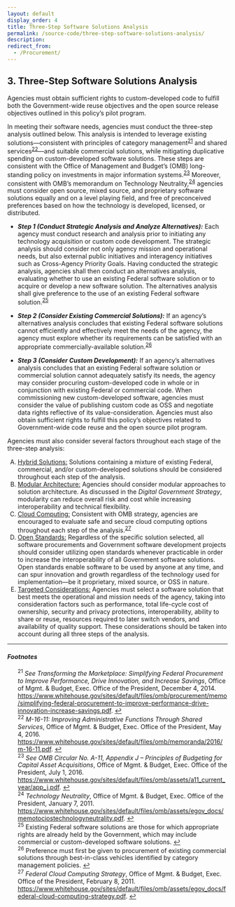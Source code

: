 ```yaml
---
layout: default
display_order: 4
title: Three-Step Software Solutions Analysis
permalink: /source-code/three-step-software-solutions-analysis/
description: 
redirect_from:
  - /Procurement/
---
```


## 3. Three-Step Software Solutions Analysis

Agencies must obtain sufficient rights to custom-developed code to fulfill both the Government-wide reuse objectives and the open source release objectives outlined in this policy’s pilot program.  

In meeting their software needs, agencies must conduct the three-step analysis outlined below. This analysis is intended to leverage existing solutions—consistent with principles of category management<sup id="fnr21"><a href="#fn21">21</a></sup> and shared services<sup id="fnr22"><a href="#fn22">22</a></sup>—and suitable commercial solutions, while mitigating duplicative spending on custom-developed software solutions. These steps are consistent with the Office of Management and Budget’s (OMB) long-standing policy on investments in major information systems.<sup id="fnr23"><a href="#fn23">23</a></sup> Moreover, consistent with OMB’s memorandum on Technology Neutrality,<sup id="fnr24"><a href="#fn24">24</a></sup> agencies must consider open source, mixed source, and proprietary software solutions equally and on a level playing field, and free of preconceived preferences based on how the technology is developed, licensed, or distributed.

* **_Step 1 (Conduct Strategic Analysis and Analyze Alternatives):_** Each agency must conduct research and analysis prior to initiating any technology acquisition or custom code development. The strategic analysis should consider not only agency mission and operational needs, but also external public initiatives and interagency initiatives such as Cross-Agency Priority Goals. Having conducted the strategic analysis, agencies shall then conduct an alternatives analysis, evaluating whether to use an existing Federal software solution or to acquire or develop a new software solution. The alternatives analysis shall give preference to the use of an existing Federal software solution.<sup id="fnr25"><a href="#fn25">25</a></sup>  

* **_Step 2 (Consider Existing Commercial Solutions):_** If an agency’s alternatives analysis concludes that existing Federal software solutions cannot efficiently and effectively meet the needs of the agency, the agency must explore whether its requirements can be satisfied with an appropriate commercially-available solution.<sup id="fnr26"><a href="#fn26">26</a></sup>  

* **_Step 3 (Consider Custom Development):_** If an agency’s alternatives analysis concludes that an existing Federal software solution or commercial solution cannot adequately satisfy its needs, the agency may consider procuring custom-developed code in whole or in conjunction with existing Federal or commercial code. When commissioning new custom-developed software, agencies must consider the value of publishing custom code as OSS and negotiate data rights reflective of its value-consideration. Agencies must also obtain sufficient rights to fulfill this policy’s objectives related to Government-wide code reuse and the open source pilot program.

Agencies must also consider several factors throughout each stage of the three-step analysis: 

<ol type="A">
	<li><u>Hybrid Solutions:</u> Solutions containing a mixture of existing Federal, commercial, and/or custom-developed solutions should be considered throughout each step of the analysis.</li>
	<li><u>Modular Architecture:</u> Agencies should consider modular approaches to solution architecture. As discussed in the <em>Digital Government Strategy</em>, modularity can reduce overall risk and cost while increasing interoperability and technical flexibility.</li>
	<li><u>Cloud Computing:</u> Consistent with OMB strategy, agencies are encouraged to evaluate safe and secure cloud computing options throughout each step of the analysis.<sup id="fnr27"><a href="#fn27">27</a></sup></li><li><u>Open Standards:</u> Regardless of the specific solution selected, all software procurements and Government software development projects should consider utilizing open standards whenever practicable in order to increase the interoperability of all Government software solutions. Open standards enable software to be used by anyone at any time, and can spur innovation and growth regardless of the technology used for implementation—be it proprietary, mixed source, or OSS in nature.</li>
	<li><u>Targeted Considerations:</u> Agencies must select a software solution that best meets the operational and mission needs of the agency, taking into consideration factors such as performance, total life-cycle cost of ownership, security and privacy protections, interoperability, ability to share or reuse, resources required to later switch vendors, and availability of quality support. These considerations should be taken into account during all three steps of the analysis.</li>
</ol>

***

#### *Footnotes*

<ul style="list-style-type:none">

<li id="fn21"><sup>21</sup> <em>See Transforming the Marketplace: Simplifying Federal Procurement to Improve Performance, Drive Innovation, and Increase Savings</em>, Office of Mgmt. & Budget, Exec. Office of the President, December 4, 2014. <a href="https://www.whitehouse.gov/sites/default/files/omb/procurement/memo/simplifying-federal-procurement-to-improve-performance-drive-innovation-increase-savings.pdf">https://www.whitehouse.gov/sites/default/files/omb/procurement/memo/simplifying-federal-procurement-to-improve-performance-drive-innovation-increase-savings.pdf</a>. <a href="#fnr21">&#8617;</a></li>
<li id="fn22"><sup>22</sup> <em>M-16-11: Improving Administrative Functions Through Shared Services</em>, Office of Mgmt. & Budget, Exec. Office of the President, May 4, 2016. <a href="https://www.whitehouse.gov/sites/default/files/omb/memoranda/2016/m-16-11.pdf">https://www.whitehouse.gov/sites/default/files/omb/memoranda/2016/m-16-11.pdf</a>. <a href="#fnr22">&#8617;</a></li>
<li id="fn23"><sup>23</sup> <em>See OMB Circular No. A-11, Appendix J – Principles of Budgeting for Capital Asset Acquisitions</em>, Office of Mgmt. & Budget, Exec. Office of the President, July 1, 2016. <a href="https://www.whitehouse.gov/sites/default/files/omb/assets/a11_current_year/app_j.pdf">https://www.whitehouse.gov/sites/default/files/omb/assets/a11_current_year/app_j.pdf</a>. <a href="#fnr23">&#8617;</a></li>
<li id="fn24"><sup>24</sup> <em>Technology Neutrality</em>, Office of Mgmt. & Budget, Exec. Office of the President, January 7, 2011. <a href="https://www.whitehouse.gov/sites/default/files/omb/assets/egov_docs/memotociostechnologyneutrality.pdf">https://www.whitehouse.gov/sites/default/files/omb/assets/egov_docs/memotociostechnologyneutrality.pdf</a>. <a href="#fnr24">&#8617;</a></li>
<li id="fn25"><sup>25</sup> Existing Federal software solutions are those for which appropriate rights are already held by the Government, which may include commercial or custom-developed software solutions.
 <a href="#fnr25">&#8617;</a></li>
<li id="fn26"><sup>26</sup> Preference must first be given to procurement of existing commercial solutions through best-in-class vehicles identified by category management policies.
 <a href="#fnr26">&#8617;</a></li>
<li id="fn27"><sup>27</sup> <em>Federal Cloud Computing Strategy</em>, Office of Mgmt. & Budget, Exec. Office of the President, February 8, 2011. <a href="https://www.whitehouse.gov/sites/default/files/omb/assets/egov_docs/federal-cloud-computing-strategy.pdf">https://www.whitehouse.gov/sites/default/files/omb/assets/egov_docs/federal-cloud-computing-strategy.pdf</a>. <a href="#fnr27">&#8617;</a></li>

</ul>

 

 



